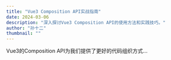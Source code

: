 ```yaml
---
title: "Vue3 Composition API实战指南"
date: 2024-03-06
description: "深入探讨Vue3 Composition API的使用方法和实践技巧。"
author: "孙十二"
thumbnail: ""
---
```


Vue3的Composition API为我们提供了更好的代码组织方式... 